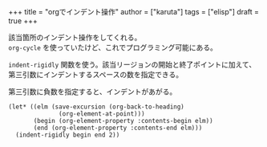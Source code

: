 +++
title = "orgでインデント操作"
author = ["karuta"]
tags = ["elisp"]
draft = true
+++

該当箇所のインデント操作をしてくれる。  
 `org-cycle` を使っていたけど、これでプログラミング可能にある。  

<!--more-->  

`indent-rigidly` 関数を使う。該当リージョンの開始と終了ポイントに加えて、第三引数にインデントするスペースの数を指定できる。  

第三引数に負数を指定すると、インデントがあがる。  

```elisp
(let* ((elm (save-excursion (org-back-to-heading)
			  (org-element-at-point)))
       (begin (org-element-property :contents-begin elm))
       (end (org-element-property :contents-end elm)))
  (indent-rigidly begin end 2))    
```
